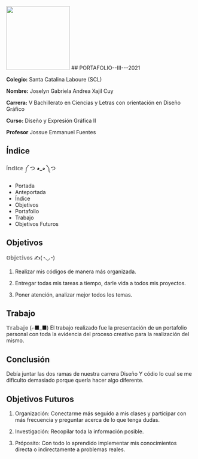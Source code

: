 <img width="170px" src="https://static.wixstatic.com/media/d1b317_30d85a06c73e4bc7bf0952829a1cddb1~mv1.png/v1/crop/x_0,y_4,w_775,h_349/fill/w_408,h_172,al_c,q_85,usm_0.66_1.00_0.01/d1b317_30d85a06c73e4bc7bf0952829a1cddb1~mv1.webp">
## PORTAFOLIO--III---2021

**Colegio:** Santa Catalina Laboure (SCL)

**Nombre:** Joselyn Gabriela Andrea Xajil Cuy

**Carrera:** V Bachillerato en Ciencias y Letras con orientación en Diseño Gráfico

**Curso:** Diseño y Expresión Gráfica II

**Profesor** Jossue Emmanuel Fuentes


## Índice
Í𝕟𝕕𝕚𝕔𝕖 ༼ つ ◕_◕ ༽つ
- Portada
- Anteportada
- Índice
- Objetivos
- Portafolio
- Trabajo
- Objetivos Futuros


## Objetivos
 𝕆𝕓𝕛𝕖𝕥𝕚𝕧𝕠𝕤 ✍(◔◡◔)

1. Realizar mis códigos de manera más organizada.

2. Entregar todas mis tareas a tiempo, darle vida a todos mis proyectos.

3. Poner atención, analizar mejor todos los temas.
 

## Trabajo
𝕋𝕣𝕒𝕓𝕒𝕛𝕠 (⌐■_■)
El trabajo realizado fue la presentación de un portafolio personal con toda la evidencia del proceso creativo para la realización del mismo.

## Conclusión
Debía juntar las dos ramas de nuestra carrera Diseño Y códio lo cual se me dificulto demasiado porque quería hacer algo diferente.

## Objetivos Futuros
 
1. Organización: Conectarme más seguido a mis clases y participar con más frecuencia y preguntar acerca de lo que tenga dudas.

2. Investigación: Recopilar toda la información posible.

3. Próposito: Con todo lo aprendido implementar mis conocimientos directa o indirectamente a problemas reales.


